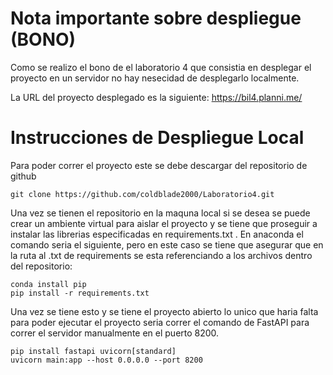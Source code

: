 # Nota importante sobre despliegue (BONO)
Como se realizo el bono de el laboratorio 4 que consistia en desplegar el proyecto en un servidor no hay nesecidad de desplegarlo localmente.

La URL del proyecto desplegado es la siguiente: 
https://bil4.planni.me/


# Instrucciones de Despliegue Local 
Para poder correr el proyecto este se debe descargar del repositorio de github

```
git clone https://github.com/coldblade2000/Laboratorio4.git
```

Una vez se tienen el repositorio en la maquna local si se desea se puede crear un ambiente virtual para aislar el proyecto y se tiene que proseguir a instalar las librerias especificadas en requirements.txt . En anaconda el comando seria el siguiente, pero en este caso se tiene que asegurar que en la ruta al .txt de requirements se esta referenciando a los archivos dentro del repositorio:

```
conda install pip
pip install -r requirements.txt
```
Una vez se tiene esto y se tiene el proyecto abierto lo unico que haria falta para poder ejecutar el proyecto seria correr el comando de FastAPI para correr el servidor manualmente en el puerto 8200.

```
pip install fastapi uvicorn[standard]
uvicorn main:app --host 0.0.0.0 --port 8200
```

